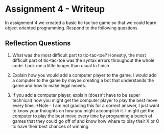 # Assignment 4 - Writeup

In assignment 4 we created a basic tic tac toe game so that we could learn object oriented programming. Respond to the following questions.

## Reflection Questions

1. What was the most difficult part to tic-tac-toe?
Honestly, the most difficult part of tic-tac-toe was the syntax errors throughout the whole code. Look me a little longer than usual to finish.

2. Explain how you would add a computer player to the game.
I would add a computer to the game by maybe creating a bot that understands the game and how to make legal moves.

3. If you add a computer player, explain (doesn't have to be super technical) how you might get the computer player to play the best move every time. *Note - I am not grading this for a correct answer, I just want to know your thoughts on how you might accomplish it.
I might get the computer to play the best move every time by programing a bunch of games that they could go off of and know how where to play their X or O to have their best chances of winning.